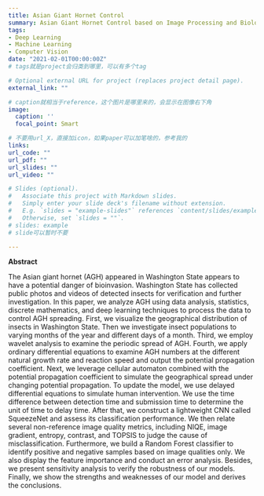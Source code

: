 ```yaml
---
title: Asian Giant Hornet Control
summary: Asian Giant Hornet Control based on Image Processing and Biological Dispersal
tags:
- Deep Learning
- Machine Learning
- Computer Vision
date: "2021-02-01T00:00:00Z"
# tags就是project会归类到哪里，可以有多个tag

# Optional external URL for project (replaces project detail page).
external_link: ""

# caption就相当于reference，这个图片是哪里来的，会显示在图像右下角
image:
  caption: ''
  focal_point: Smart

# 不要用url_X，直接加icon，如果paper可以加笔啥的，参考我的
links:
url_code: ""
url_pdf: ""
url_slides: ""
url_video: ""

# Slides (optional).
#   Associate this project with Markdown slides.
#   Simply enter your slide deck's filename without extension.
#   E.g. `slides = "example-slides"` references `content/slides/example-slides.md`.
#   Otherwise, set `slides = ""`.
# slides: example
# slide可以暂时不要

---
```

**Abstract**

The Asian giant hornet (AGH) appeared in Washington State appears to have a potential danger of bioinvasion. Washington State has collected public photos and videos of detected insects for verification and further investigation. In this paper, we analyze AGH using data analysis, statistics, discrete mathematics, and deep learning techniques to process the data to control AGH spreading. First, we visualize the geographical distribution of insects in Washington State. Then we investigate insect populations to varying months of the year and different days of a month. Third, we employ wavelet analysis to examine the periodic spread of AGH. Fourth, we apply ordinary differential equations to examine AGH numbers at the different natural growth rate and reaction speed and output the potential propagation coefficient. Next, we leverage cellular automaton combined with the potential propagation coefficient to simulate the geographical spread under changing potential propagation. To update the model, we use delayed differential equations to simulate human intervention. We use the time difference between detection time and submission time to determine the unit of time to delay time. After that, we construct a lightweight CNN called SqueezeNet and assess its classification performance. We then relate several non-reference image quality metrics, including NIQE, image gradient, entropy, contrast, and TOPSIS to judge the cause of misclassification. Furthermore, we build a Random Forest classifier to identify positive and negative samples based on image qualities only. We also display the feature importance and conduct an error analysis. Besides, we present sensitivity analysis to verify the robustness of our models. Finally, we show the strengths and weaknesses of our model and derives the conclusions.



